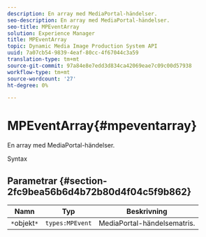 ```yaml
---
description: En array med MediaPortal-händelser.
seo-description: En array med MediaPortal-händelser.
seo-title: MPEventArray
solution: Experience Manager
title: MPEventArray
topic: Dynamic Media Image Production System API
uuid: 7a07cb54-9839-4eaf-80cc-4f67044c3a59
translation-type: tm+mt
source-git-commit: 97a84e8e7edd3d834ca42069eae7c09c00d57938
workflow-type: tm+mt
source-wordcount: '27'
ht-degree: 0%

---
```



# MPEventArray{#mpeventarray}

En array med MediaPortal-händelser.

Syntax

## Parametrar {#section-2fc9bea56b6d4b72b80d4f04c5f9b862}

| Namn | Typ | Beskrivning |
|---|---|---|
| `*`objekt`*` | `types:MPEvent` | MediaPortal-händelsematris. |

